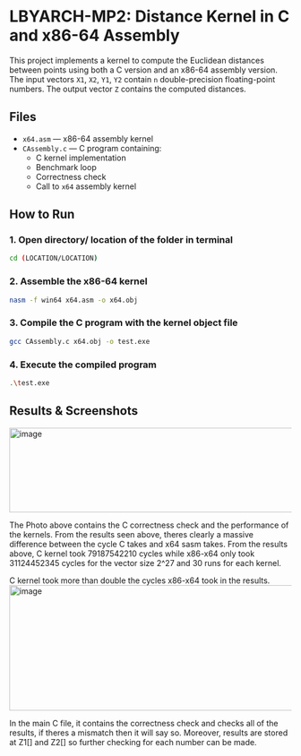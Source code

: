 # LBYARCH-MP2: Distance Kernel in C and x86-64 Assembly

This project implements a kernel to compute the Euclidean distances between points using both a C version and an x86-64 assembly version. The input vectors `X1`, `X2`, `Y1`, `Y2` contain `n` double-precision floating-point numbers. The output vector `Z` contains the computed distances.

## Files
- `x64.asm` — x86-64 assembly kernel
- `CAssembly.c` — C program containing:
  - C kernel implementation
  - Benchmark loop
  - Correctness check
  - Call to `x64` assembly kernel

## How to Run
### 1. Open directory/ location of the folder in terminal
```bash
cd (LOCATION/LOCATION)
```
### 2. Assemble the x86-64 kernel
```bash
nasm -f win64 x64.asm -o x64.obj
```
### 3. Compile the C program with the kernel object file
```bash
gcc CAssembly.c x64.obj -o test.exe
```
### 4. Execute the compiled program
```bash
.\test.exe
```


## Results & Screenshots
<img width="696" height="151" alt="image" src="https://github.com/user-attachments/assets/7d549f7e-b143-4276-aa91-ba6d157c37c4" />

The Photo above contains the C correctness check and the performance of the kernels. From the results seen above, theres clearly a massive difference between the cycle C takes and x64 sasm takes.
From the results above, C kernel took 79187542210 cycles while x86-x64 only took 31124452345 cycles for the vector size 2^27 and 30 runs for each kernel. 

C kernel took more than double the cycles x86-x64 took in the results.
<img width="856" height="224" alt="image" src="https://github.com/user-attachments/assets/c31bbfc0-9e91-4502-a126-db8218aac161" />

In the main C file, it contains the correctness check and checks all of the results, if theres a mismatch then it will say so. Moreover, results are stored at Z1[] and Z2[] so further checking for each number can be made.
